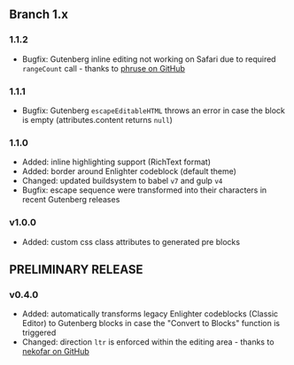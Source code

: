 ## Branch 1.x ##

### 1.1.2 ###

* Bugfix: Gutenberg inline editing not working on Safari due to required `rangeCount` call - thanks to [phruse on GitHub](https://github.com/EnlighterJS/Plugin.Gutenberg/issues/36)


### 1.1.1 ###

* Bugfix: Gutenberg `escapeEditableHTML` throws an error in case the block is empty (attributes.content returns `null`)

### 1.1.0 ###

* Added: inline highlighting support (RichText format)
* Added: border around Enlighter codeblock (default theme)
* Changed: updated buildsystem to babel `v7` and gulp `v4`
* Bugfix: escape sequence were transformed into their characters in recent Gutenberg releases

### v1.0.0 ###

* Added: custom css class attributes to generated pre blocks

## PRELIMINARY RELEASE ##

### v0.4.0 ###

* Added: automatically transforms legacy Enlighter codeblocks (Classic Editor) to Gutenberg blocks in case the "Convert to Blocks" function is triggered
* Changed: direction `ltr` is enforced within the editing area - thanks to [nekofar on GitHub](https://github.com/EnlighterJS/Plugin.Gutenberg/pull/9)